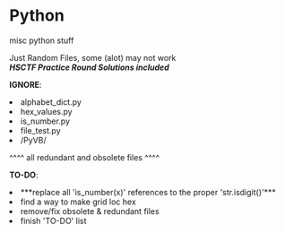 # Python
misc python stuff

Just Random Files, some (alot) may not work<br>
***HSCTF Practice Round Solutions included***


<b>IGNORE</b>:<br>
  <li>alphabet_dict.py<br>
  <li>hex_values.py<br>
  <li>is_number.py<br>
  <li>file_test.py<br>
  <li>/PyVB/

^^^^ all redundant and obsolete files ^^^^

<b>TO-DO</b>:<br>
<li>***replace all 'is_number(x)' references to the proper 'str.isdigit()'***
<li>find a way to make grid loc hex
<li>remove/fix obsolete & redundant files
<li>finish 'TO-DO' list
